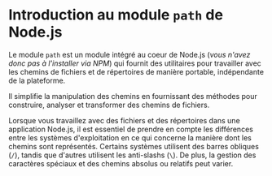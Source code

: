 # Introduction au module `path` de Node.js

Le module `path` est un module intégré au coeur de Node.js (*vous n'avez donc pas à l'installer via NPM*) qui fournit des utilitaires pour travailler avec les chemins de fichiers et de répertoires de manière portable, indépendante de la plateforme.

Il simplifie la manipulation des chemins en fournissant des méthodes pour construire, analyser et transformer des chemins de fichiers.

Lorsque vous travaillez avec des fichiers et des répertoires dans une application Node.js, il est essentiel de prendre en compte les différences entre les systèmes d'exploitation en ce qui concerne la manière dont les chemins sont représentés. Certains systèmes utilisent des barres obliques (`/`), tandis que d'autres utilisent les anti-slashs (`\`). De plus, la gestion des caractères spéciaux et des chemins absolus ou relatifs peut varier.